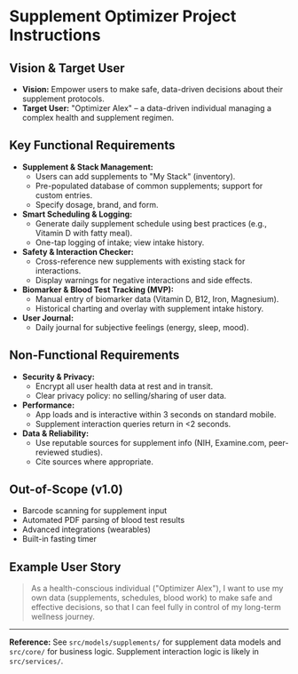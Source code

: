 # Supplement Optimizer Project Instructions

## Vision & Target User
- **Vision:** Empower users to make safe, data-driven decisions about their supplement protocols.
- **Target User:** "Optimizer Alex" – a data-driven individual managing a complex health and supplement regimen.

## Key Functional Requirements
- **Supplement & Stack Management:**
  - Users can add supplements to "My Stack" (inventory).
  - Pre-populated database of common supplements; support for custom entries.
  - Specify dosage, brand, and form.
- **Smart Scheduling & Logging:**
  - Generate daily supplement schedule using best practices (e.g., Vitamin D with fatty meal).
  - One-tap logging of intake; view intake history.
- **Safety & Interaction Checker:**
  - Cross-reference new supplements with existing stack for interactions.
  - Display warnings for negative interactions and side effects.
- **Biomarker & Blood Test Tracking (MVP):**
  - Manual entry of biomarker data (Vitamin D, B12, Iron, Magnesium).
  - Historical charting and overlay with supplement intake history.
- **User Journal:**
  - Daily journal for subjective feelings (energy, sleep, mood).

## Non-Functional Requirements
- **Security & Privacy:**
  - Encrypt all user health data at rest and in transit.
  - Clear privacy policy: no selling/sharing of user data.
- **Performance:**
  - App loads and is interactive within 3 seconds on standard mobile.
  - Supplement interaction queries return in <2 seconds.
- **Data & Reliability:**
  - Use reputable sources for supplement info (NIH, Examine.com, peer-reviewed studies).
  - Cite sources where appropriate.

## Out-of-Scope (v1.0)
- Barcode scanning for supplement input
- Automated PDF parsing of blood test results
- Advanced integrations (wearables)
- Built-in fasting timer

## Example User Story
> As a health-conscious individual ("Optimizer Alex"), I want to use my own data (supplements, schedules, blood work) to make safe and effective decisions, so that I can feel fully in control of my long-term wellness journey.

---

**Reference:** See `src/models/supplements/` for supplement data models and `src/core/` for business logic. Supplement interaction logic is likely in `src/services/`.
